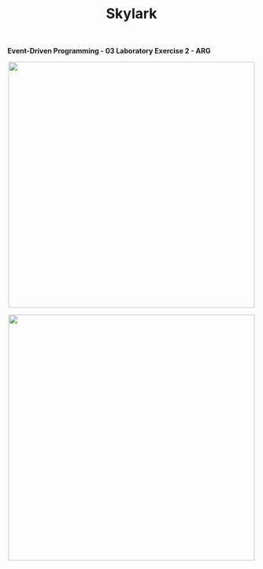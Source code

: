 <h1 align="center"> Skylark </h1> <br>

**Event-Driven Programming - 03 Laboratory Exercise 2 - ARG**
<p align="center">
  <img src = "https://user-images.githubusercontent.com/90696565/205634582-fccdfc3c-fd2d-4bb4-ba0a-868f6a271243.png" width=500>
</p>
<p align="center">
  <img src = "https://user-images.githubusercontent.com/90696565/205634549-e8e91567-e792-4e97-bb9f-f0c983ba7416.png" width=500>
</p>

